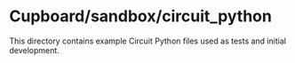 # Cupboard/sandbox/circuit_python

This directory contains example Circuit Python files used as tests and initial development.
